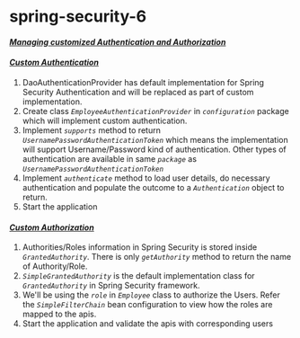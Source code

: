 # spring-security-6
#### _**<ins>Managing customized Authentication and Authorization</ins>**_

#### _**<ins>Custom Authentication</ins>**_

 1. DaoAuthenticationProvider has default implementation for Spring Security Authentication and will be replaced as part of custom implementation.
 2. Create class _`EmployeeAuthenticationProvider`_ in _`configuration`_ package which will implement custom authentication.
 3. Implement _`supports`_ method to return _`UsernamePasswordAuthenticationToken`_ which means the implementation will support Username/Password kind of authentication. Other types of authentication are available in same _`package`_ as _`UsernamePasswordAuthenticationToken`_
 4. Implement _`authenticate`_ method to load user details, do necessary authentication and populate the outcome to a _`Authentication`_ object to return. 
 5. Start the application
 
 #### _**<ins>Custom Authorization</ins>**_

 1. Authorities/Roles information in Spring Security is stored inside _`GrantedAuthority`_. There is only _`getAuthority`_ method to return the name of Authority/Role.
 2. _`SimpleGrantedAuthority`_ is the default implementation class for _`GrantedAuthority`_ in Spring Security framework.
 3. We'll be using the _`role`_ in _`Employee`_ class to authorize the Users. Refer the _`SimpleFilterChain`_ bean configuration to view how the roles are mapped to the apis.
 4. Start the application and validate the apis with corresponding users